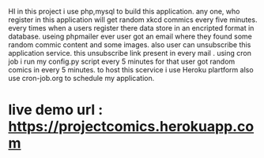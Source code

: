 HI in this project i use php,mysql to build this application. any one, who register in this application will get random xkcd commics every five minutes. every times when a users register there data store in an encripted format in database. useing phpmailer ever user got an email where they found some random commic content and some images. also user can unsubscribe this application service. this unsubscribe link present in every mail . using cron job i run my config.py script every 5 minutes for that user got random comics in every 5 minutes. to host this scervice i use Heroku plartform also use cron-job.org to schedule my application.

# live demo url : https://projectcomics.herokuapp.com
